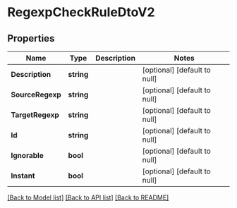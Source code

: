 # RegexpCheckRuleDtoV2

## Properties
Name | Type | Description | Notes
------------ | ------------- | ------------- | -------------
**Description** | **string** |  | [optional] [default to null]
**SourceRegexp** | **string** |  | [optional] [default to null]
**TargetRegexp** | **string** |  | [optional] [default to null]
**Id** | **string** |  | [optional] [default to null]
**Ignorable** | **bool** |  | [optional] [default to null]
**Instant** | **bool** |  | [optional] [default to null]

[[Back to Model list]](../README.md#documentation-for-models) [[Back to API list]](../README.md#documentation-for-api-endpoints) [[Back to README]](../README.md)



